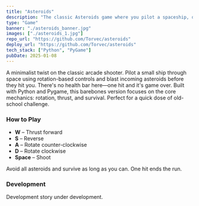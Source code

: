 ```yaml
---
title: "Asteroids"
description: "The classic Asteroids game where you pilot a spaceship, dodge and destroy asteroids, and get the highest score."
type: "Game"
banner: "./asteroids_banner.jpg"
images: ["./asteroids_1.jpg"]
repo_url: "https://github.com/Torvec/asteroids"
deploy_url: "https://github.com/Torvec/asteroids"
tech_stack: ["Python", "PyGame"]
pubDate: 2025-01-08
---
```


A minimalist twist on the classic arcade shooter. Pilot a small ship through space using rotation-based controls and blast incoming asteroids before they hit you. There's no health bar here—one hit and it's game over. Built with Python and Pygame, this barebones version focuses on the core mechanics: rotation, thrust, and survival. Perfect for a quick dose of old-school challenge.

### How to Play

- **W** – Thrust forward
- **S** – Reverse
- **A** – Rotate counter-clockwise
- **D** – Rotate clockwise
- **Space** – Shoot

Avoid all asteroids and survive as long as you can. One hit ends the run.

### Development

Development story under development.
